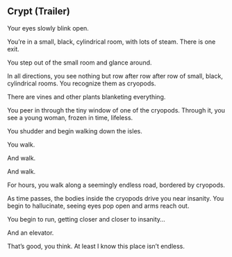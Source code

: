<h2>Crypt (Trailer)</h2>
<p>Your eyes slowly blink open.</p>
    <p>You’re in a small, black, cylindrical room, with lots of steam. There is one exit.</p>
    <p>You step out of the small room and glance around.</p>
    <p>In all directions, you see nothing but row after row after row of small, black, cylindrical rooms. You recognize them as cryopods.</p>
    <p>There are vines and other plants blanketing everything.</p>
<p>You peer in through the tiny window of one of the cryopods. Through it, you see a young woman, frozen in time, lifeless.</p>
    <p>You shudder and begin walking down the isles.</p>
    <p>You walk.</p>
    <p>And walk.</p>
    <p>And walk.</p>
    <p>For hours, you walk along a seemingly endless road, bordered by cryopods.</p>
    <p>As time passes, the bodies inside the cryopods drive you near insanity. You begin to hallucinate, seeing eyes pop open and arms reach out.</p>
    <p>You begin to run, getting closer and closer to insanity…</p>
    <p>And an elevator.</p>
    <p>That’s good, you think. At least I know this place isn’t endless.</p>
